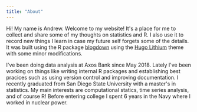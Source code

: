 ```yaml
---
title: "About"
---
```



Hi! My name is Andrew. Welcome to my website! It's a place for me to collect and share some of my thoughts on statistics and R. I also use it to record new things I learn in case my future self forgets some of the details. It was built using the R package [blogdown](https://bookdown.org/yihui/blogdown/) using the [Hugo Lithium](https://github.com/yihui/hugo-lithium-theme) theme with some minor modifications.


I've been doing data analysis at Axos Bank since May 2018.
Lately I've been working on things like writing internal R packages and 
  establishing best pracices such as using version control and improving 
  documentation.
I recently graduated from San Diego State University with a master's in 
  statistics.
My main interests are computational statics, time series analysis, and of
  course R!
Before entering college I spent 6 years in the Navy where I worked in nuclear
  power.
